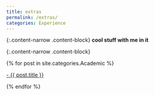 ```yaml
---
title: extras
permalink: /extras/
categories: Experience
---
```

{:.content-narrow .content-block}
**cool stuff with me in it**

{:.content-narrow .content-block}
<div class="content list">
  {% for post in site.categories.Academic %}
    <div class="list-item">
      <p class="list-post-title">
        <a href="{{ site.baseurl }}{{ post.url }}">- {{ post.title }}</a>
      </p>
    </div>
  {% endfor %}

</div>
